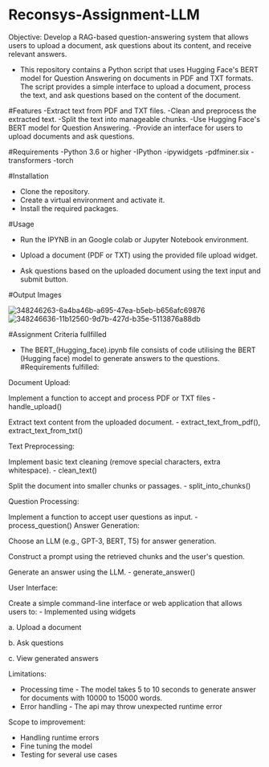 # Reconsys-Assignment-LLM

Objective: Develop a RAG-based question-answering system that allows users to upload a document, ask questions about its content, and receive relevant answers.

- This repository contains a Python script that uses Hugging Face's BERT model for Question Answering on documents in PDF and TXT formats. The script provides a simple interface to upload a document, process the text, and ask questions based on the content of the document.

#Features
-Extract text from PDF and TXT files.
-Clean and preprocess the extracted text.
-Split the text into manageable chunks.
-Use Hugging Face's BERT model for Question Answering.
-Provide an interface for users to upload documents and ask questions.

#Requirements
-Python 3.6 or higher
-IPython
-ipywidgets
-pdfminer.six
-transformers
-torch

#Installation
- Clone the repository.
- Create a virtual environment and activate it.
- Install the required packages.

#Usage
- Run the IPYNB in an Google colab or Jupyter Notebook environment.

- Upload a document (PDF or TXT) using the provided file upload widget.

- Ask questions based on the uploaded document using the text input and submit button.

#Output Images 

![348246263-6a4ba46b-a695-47ea-b5eb-b656afc69876](https://github.com/user-attachments/assets/5be905cc-90b9-4e56-ab9f-b7629c6a44a4)
![348246636-11b12560-9d7b-427d-b35e-5113876a88db](https://github.com/user-attachments/assets/bf57fa2c-a9fc-4760-857e-5826d3d7a772)


#Assignment Criteria fullfilled
- The BERT_(Hugging_face).ipynb file consists of code utilising the BERT (Hugging face) model to generate answers to the questions.
#Requirements fulfilled:

Document Upload:

Implement a function to accept and process PDF or TXT files - handle_upload()

Extract text content from the uploaded document. - extract_text_from_pdf(), extract_text_from_txt()

Text Preprocessing:

Implement basic text cleaning (remove special characters, extra whitespace). - clean_text()

Split the document into smaller chunks or passages. - split_into_chunks()

Question Processing:

Implement a function to accept user questions as input. - process_question()
Answer Generation:

Choose an LLM (e.g., GPT-3, BERT, T5) for answer generation.

Construct a prompt using the retrieved chunks and the user's question.

Generate an answer using the LLM. - generate_answer()

User Interface:

Create a simple command-line interface or web application that allows users to: - Implemented using widgets

a. Upload a document

b. Ask questions

c. View generated answers

Limitations:
- Processing time - The model takes 5 to 10 seconds to generate answer for documents with 10000 to 15000 words.
- Error handling - The api may throw unexpected runtime error

Scope to improvement:
- Handling runtime errors
- Fine tuning the model
- Testing for several use cases
